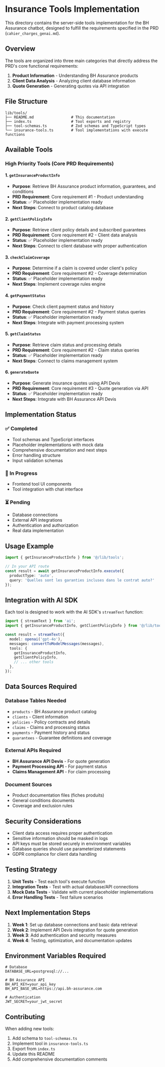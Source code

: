 # Insurance Tools Implementation

This directory contains the server-side tools implementation for the BH Assurance chatbot, designed to fulfill the requirements specified in the PRD (`cahier_charges_genai.md`).

## Overview

The tools are organized into three main categories that directly address the PRD's core functional requirements:

1. **Product Information** - Understanding BH Assurance products
2. **Client Data Analysis** - Analyzing client database information  
3. **Quote Generation** - Generating quotes via API integration

## File Structure

```
lib/tools/
├── README.md                 # This documentation
├── index.ts                  # Tool exports and registry
├── tool-schemas.ts           # Zod schemas and TypeScript types
└── insurance-tools.ts        # Tool implementations with execute functions
```

## Available Tools

### High Priority Tools (Core PRD Requirements)

#### 1. `getInsuranceProductInfo`
- **Purpose**: Retrieve BH Assurance product information, guarantees, and conditions
- **PRD Requirement**: Core requirement #1 - Product understanding
- **Status**: ✅ Placeholder implementation ready
- **Next Steps**: Connect to product catalog database

#### 2. `getClientPolicyInfo`
- **Purpose**: Retrieve client policy details and subscribed guarantees
- **PRD Requirement**: Core requirement #2 - Client data analysis
- **Status**: ✅ Placeholder implementation ready
- **Next Steps**: Connect to client database with proper authentication

#### 3. `checkClaimCoverage`
- **Purpose**: Determine if a claim is covered under client's policy
- **PRD Requirement**: Core requirement #2 - Coverage determination
- **Status**: ✅ Placeholder implementation ready
- **Next Steps**: Implement coverage rules engine

#### 4. `getPaymentStatus`
- **Purpose**: Check client payment status and history
- **PRD Requirement**: Core requirement #2 - Payment status queries
- **Status**: ✅ Placeholder implementation ready
- **Next Steps**: Integrate with payment processing system

#### 5. `getClaimStatus`
- **Purpose**: Retrieve claim status and processing details
- **PRD Requirement**: Core requirement #2 - Claim status queries
- **Status**: ✅ Placeholder implementation ready
- **Next Steps**: Connect to claims management system

#### 6. `generateQuote`
- **Purpose**: Generate insurance quotes using API Devis
- **PRD Requirement**: Core requirement #3 - Quote generation via API
- **Status**: ✅ Placeholder implementation ready
- **Next Steps**: Integrate with BH Assurance API Devis

## Implementation Status

### ✅ Completed
- Tool schemas and TypeScript interfaces
- Placeholder implementations with mock data
- Comprehensive documentation and next steps
- Error handling structure
- Input validation schemas

### 🔄 In Progress
- Frontend tool UI components
- Tool integration with chat interface

### ⏳ Pending
- Database connections
- External API integrations
- Authentication and authorization
- Real data implementation

## Usage Example

```typescript
import { getInsuranceProductInfo } from '@/lib/tools';

// In your API route
const result = await getInsuranceProductInfo.execute({
  productType: 'auto',
  query: 'Quelles sont les garanties incluses dans le contrat auto?'
});
```

## Integration with AI SDK

Each tool is designed to work with the AI SDK's `streamText` function:

```typescript
import { streamText } from 'ai';
import { getInsuranceProductInfo, getClientPolicyInfo } from '@/lib/tools';

const result = streamText({
  model: openai('gpt-4o'),
  messages: convertToModelMessages(messages),
  tools: {
    getInsuranceProductInfo,
    getClientPolicyInfo,
    // ... other tools
  },
});
```

## Data Sources Required

### Database Tables Needed
- `products` - BH Assurance product catalog
- `clients` - Client information
- `policies` - Policy contracts and details
- `claims` - Claims and processing status
- `payments` - Payment history and status
- `guarantees` - Guarantee definitions and coverage

### External APIs Required
- **BH Assurance API Devis** - For quote generation
- **Payment Processing API** - For payment status
- **Claims Management API** - For claim processing

### Document Sources
- Product documentation files (fiches produits)
- General conditions documents
- Coverage and exclusion rules

## Security Considerations

- Client data access requires proper authentication
- Sensitive information should be masked in logs
- API keys must be stored securely in environment variables
- Database queries should use parameterized statements
- GDPR compliance for client data handling

## Testing Strategy

1. **Unit Tests** - Test each tool's execute function
2. **Integration Tests** - Test with actual database/API connections
3. **Mock Data Tests** - Validate with current placeholder implementations
4. **Error Handling Tests** - Test failure scenarios

## Next Implementation Steps

1. **Week 1**: Set up database connections and basic data retrieval
2. **Week 2**: Implement API Devis integration for quote generation
3. **Week 3**: Add authentication and security measures
4. **Week 4**: Testing, optimization, and documentation updates

## Environment Variables Required

```env
# Database
DATABASE_URL=postgresql://...

# BH Assurance API
BH_API_KEY=your_api_key
BH_API_BASE_URL=https://api.bh-assurance.com

# Authentication
JWT_SECRET=your_jwt_secret
```

## Contributing

When adding new tools:
1. Add schema to `tool-schemas.ts`
2. Implement tool in `insurance-tools.ts`
3. Export from `index.ts`
4. Update this README
5. Add comprehensive documentation comments
